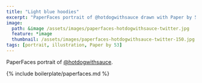 ```yaml
---
title: "Light blue hoodies"
excerpt: "PaperFaces portrait of @hotdogwithsauce drawn with Paper by 53 on an iPad."
image: 
  path: &image /assets/images/paperfaces-hotdogwithsauce-twitter.jpg 
  feature: *image
  thumbnail: /assets/images/paperfaces-hotdogwithsauce-twitter-150.jpg
tags: [portrait, illustration, Paper by 53]
---
```


PaperFaces portrait of [@hotdogwithsauce](https://twitter.com/hotdogwithsauce).

{% include boilerplate/paperfaces.md %}
